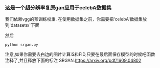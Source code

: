 ### 这是一个超分辨率复原gan应用于celebA数据集
我们依赖vgg的预训练权重.
在使用数据集之前，你需要把'celebA'数据集放到'datasets/'下面

然后 
 ``` 
 python srgan.py
 ```
注意,如果你需要去白边的图片计算IS和FID,只要在最后面保存模型的时候吧函数注释了,并且释放下面的标注
SRGAN:https://arxiv.org/pdf/1609.04802
